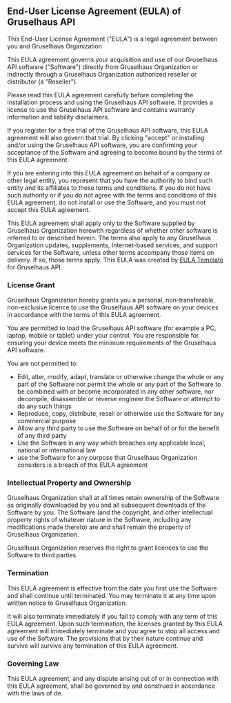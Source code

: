 <h2>End-User License Agreement (EULA) of <span class="app_name">Gruselhaus API</span></h2>

<p>This End-User License Agreement ("EULA") is a legal agreement between you and <span class="company_name">Gruselhaus Organization</span></p>

<p>This EULA agreement governs your acquisition and use of our <span class="app_name">Gruselhaus API</span> software ("Software") directly from <span class="company_name">Gruselhaus Organization</span> or indirectly through a <span class="company_name">Gruselhaus Organization</span> authorized reseller or distributor (a "Reseller").</p>

<p>Please read this EULA agreement carefully before completing the installation process and using the <span class="app_name">Gruselhaus API</span> software. It provides a license to use the <span class="app_name">Gruselhaus API</span> software and contains warranty information and liability disclaimers.</p>

<p>If you register for a free trial of the <span class="app_name">Gruselhaus API</span> software, this EULA agreement will also govern that trial. By clicking "accept" or installing and/or using the <span class="app_name">Gruselhaus API</span> software, you are confirming your acceptance of the Software and agreeing to become bound by the terms of this EULA agreement.</p>

<p>If you are entering into this EULA agreement on behalf of a company or other legal entity, you represent that you have the authority to bind such entity and its affiliates to these terms and conditions. If you do not have such authority or if you do not agree with the terms and conditions of this EULA agreement, do not install or use the Software, and you must not accept this EULA agreement.</p>

<p>This EULA agreement shall apply only to the Software supplied by <span class="company_name">Gruselhaus Organization</span> herewith regardless of whether other software is referred to or described herein. The terms also apply to any <span class="company_name">Gruselhaus Organization</span> updates, supplements, Internet-based services, and support services for the Software, unless other terms accompany those items on delivery. If so, those terms apply. This EULA was created by <a href="https://www.eulatemplate.com">EULA Template</a> for <span class="app_name">Gruselhaus API</span>.

<h3>License Grant</h3>

<p><span class="company_name">Gruselhaus Organization</span> hereby grants you a personal, non-transferable, non-exclusive licence to use the <span class="app_name">Gruselhaus API</span> software on your devices in accordance with the terms of this EULA agreement.</p>

<p>You are permitted to load the <span class="app_name">Gruselhaus API</span> software (for example a PC, laptop, mobile or tablet) under your control. You are responsible for ensuring your device meets the minimum requirements of the <span class="app_name">Gruselhaus API</span> software.</p>

<p>You are not permitted to:</p>

<ul>
<li>Edit, alter, modify, adapt, translate or otherwise change the whole or any part of the Software nor permit the whole or any part of the Software to be combined with or become incorporated in any other software, nor decompile, disassemble or reverse engineer the Software or attempt to do any such things</li>
<li>Reproduce, copy, distribute, resell or otherwise use the Software for any commercial purpose</li>
<li>Allow any third party to use the Software on behalf of or for the benefit of any third party</li>
<li>Use the Software in any way which breaches any applicable local, national or international law</li>
<li>use the Software for any purpose that <span class="company_name">Gruselhaus Organization</span> considers is a breach of this EULA agreement</li>
</ul>

<h3>Intellectual Property and Ownership</h3>

<p><span class="company_name">Gruselhaus Organization</span> shall at all times retain ownership of the Software as originally downloaded by you and all subsequent downloads of the Software by you. The Software (and the copyright, and other intellectual property rights of whatever nature in the Software, including any modifications made thereto) are and shall remain the property of <span class="company_name">Gruselhaus Organization</span>.</p>

<p><span class="company_name">Gruselhaus Organization</span> reserves the right to grant licences to use the Software to third parties.</p>

<h3>Termination</h3>

<p>This EULA agreement is effective from the date you first use the Software and shall continue until terminated. You may terminate it at any time upon written notice to <span class="company_name">Gruselhaus Organization</span>.</p>

<p>It will also terminate immediately if you fail to comply with any term of this EULA agreement. Upon such termination, the licenses granted by this EULA agreement will immediately terminate and you agree to stop all access and use of the Software. The provisions that by their nature continue and survive will survive any termination of this EULA agreement.</p>

<h3>Governing Law</h3>

<p>This EULA agreement, and any dispute arising out of or in connection with this EULA agreement, shall be governed by and construed in accordance with the laws of <span class="country">de</span>.</p>
